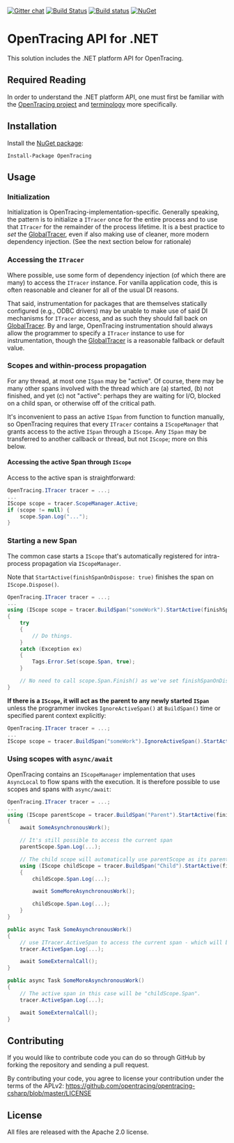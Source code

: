 [![Gitter chat][gitter-img]][gitter] [![Build Status][travis-img]][travis] [![Build status][appveyor-img]][appveyor] [![NuGet][nuget-img]][nuget]

# OpenTracing API for .NET

This solution includes the .NET platform API for OpenTracing.

## Required Reading

In order to understand the .NET platform API, one must first be familiar with the
[OpenTracing project](http://opentracing.io) and
[terminology](http://opentracing.io/documentation/pages/spec) more specifically.

## Installation

Install the [NuGet package](https://www.nuget.org/packages/OpenTracing/):

    Install-Package OpenTracing

## Usage

### Initialization

Initialization is OpenTracing-implementation-specific. Generally speaking, the pattern is to initialize a `ITracer` once for the entire process and to use that `ITracer` for the remainder of the process lifetime. It is a best practice to _set_ the [GlobalTracer](https://github.com/opentracing/opentracing-csharp/blob/master/src/OpenTracing/Util/GlobalTracer.cs), even if also making use of cleaner, more modern dependency injection. (See the next section below for rationale)

### Accessing the `ITracer`

Where possible, use some form of dependency injection (of which there are many) to access the `ITracer` instance. For vanilla application code, this is often reasonable and cleaner for all of the usual DI reasons.

That said, instrumentation for packages that are themselves statically configured (e.g., ODBC drivers) may be unable to make use of said DI mechanisms for `ITracer` access, and as such they should fall back on [GlobalTracer](https://github.com/opentracing/opentracing-csharp/blob/master/src/OpenTracing/Util/GlobalTracer.cs). By and large, OpenTracing instrumentation should always allow the programmer to specify a `ITracer` instance to use for instrumentation, though the [GlobalTracer](https://github.com/opentracing/opentracing-csharp/blob/master/src/OpenTracing/Util/GlobalTracer.cs) is a reasonable fallback or default value.

### Scopes and within-process propagation

For any thread, at most one `ISpan` may be "active". Of course, there may be many other spans involved with the thread which are (a) started, (b) not finished, and yet (c) not "active": perhaps they are waiting for I/O, blocked on a child span, or otherwise off of the critical path.

It's inconvenient to pass an active `ISpan` from function to function manually, so OpenTracing requires that every `ITracer` contains a `IScopeManager` that grants access to the active `ISpan` through a `IScope`. Any `ISpan` may be transferred to another callback or thread, but not `IScope`; more on this below.

#### Accessing the active Span through `IScope`

Access to the active span is straightforward:

```cs
OpenTracing.ITracer tracer = ...;
...
IScope scope = tracer.ScopeManager.Active;
if (scope != null) {
    scope.Span.Log("...");
}
```

### Starting a new Span

The common case starts a `IScope` that's automatically registered for intra-process propagation via `IScopeManager`.

Note that `StartActive(finishSpanOnDispose: true)` finishes the span on `IScope.Dispose()`.

```cs
OpenTracing.ITracer tracer = ...;
...
using (IScope scope = tracer.BuildSpan("someWork").StartActive(finishSpanOnDispose: true))
{
    try
    {
        // Do things.
    }
    catch (Exception ex)
    {
        Tags.Error.Set(scope.Span, true);
    }

    // No need to call scope.Span.Finish() as we've set finishSpanOnDispose:true in StartActive.
}
```

**If there is a `IScope`, it will act as the parent to any newly started `ISpan`** unless
the programmer invokes `IgnoreActiveSpan()` at `BuildSpan()` time or specified parent context explicitly:

```cs
OpenTracing.ITracer tracer = ...;
...
IScope scope = tracer.BuildSpan("someWork").IgnoreActiveSpan().StartActive(finishSpanOnDispose: true);
```

### Using scopes with `async/await`

OpenTracing contains an `IScopeManager` implementation that uses `AsyncLocal` to flow spans with the execution. It is therefore possible to use scopes and spans with `async/await`:

```cs
OpenTracing.ITracer tracer = ...;
...
using (IScope parentScope = tracer.BuildSpan("Parent").StartActive(finishSpanOnDispose: true))
{
    await SomeAsynchronousWork();

    // It's still possible to access the current span
    parentScope.Span.Log(...);

    // The child scope will automatically use parentScope as its parent.
    using (IScope childScope = tracer.BuildSpan("Child").StartActive(finishSpanOnDispose: true))
    {
        childScope.Span.Log(...);

        await SomeMoreAsynchronousWork();

        childScope.Span.Log(...);
    }
}

public async Task SomeAsynchronousWork()
{
    // use ITracer.ActiveSpan to access the current span - which will be "parentScope.Span".
    tracer.ActiveSpan.Log(...);

    await SomeExternalCall();
}

public async Task SomeMoreAsynchronousWork()
{
    // The active span in this case will be "childScope.Span".
    tracer.ActiveSpan.Log(...);

    await SomeExternalCall();
}
```

## Contributing

If you would like to contribute code you can do so through GitHub by forking the repository and sending a pull request.

By contributing your code, you agree to license your contribution under the terms of the APLv2: https://github.com/opentracing/opentracing-csharp/blob/master/LICENSE

## License

All files are released with the Apache 2.0 license.

  [gitter-img]: http://img.shields.io/badge/gitter-join%20chat%20%E2%86%92-brightgreen.svg
  [gitter]: https://gitter.im/opentracing/public
  [travis-img]: https://travis-ci.org/opentracing/opentracing-csharp.svg?branch=master
  [travis]: https://travis-ci.org/opentracing/opentracing-csharp
  [appveyor-img]: https://ci.appveyor.com/api/projects/status/1ku5e2er93oa7vji/branch/master?svg=true
  [appveyor]: https://ci.appveyor.com/project/opentracing/opentracing-csharp
  [nuget-img]: https://img.shields.io/nuget/v/OpenTracing.svg
  [nuget]: https://www.nuget.org/packages/OpenTracing
